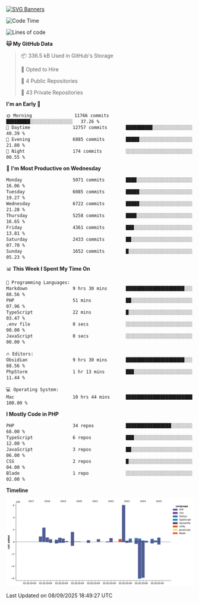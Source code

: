 [![SVG Banners](https://svg-banners.vercel.app/api?type=glitch&text1=Gere_Lajos%F0%9F%92%BB&width=800&height=400)](https://github.com/Akshay090/svg-banners)

<!--START_SECTION:waka-->
![Code Time](http://img.shields.io/badge/Code%20Time-2%2C824%20hrs%2043%20mins-blue)

![Lines of code](https://img.shields.io/badge/From%20Hello%20World%20I%27ve%20Written-19.1%20million%20lines%20of%20code-blue)

**🐱 My GitHub Data** 

> 📦 336.5 kB Used in GitHub's Storage 
 > 
> 💼 Opted to Hire
 > 
> 📜 4 Public Repositories 
 > 
> 🔑 43 Private Repositories 
 > 
**I'm an Early 🐤** 

```text
🌞 Morning                11766 commits       █████████░░░░░░░░░░░░░░░░   37.26 % 
🌆 Daytime                12757 commits       ██████████░░░░░░░░░░░░░░░   40.39 % 
🌃 Evening                6885 commits        █████░░░░░░░░░░░░░░░░░░░░   21.80 % 
🌙 Night                  174 commits         ░░░░░░░░░░░░░░░░░░░░░░░░░   00.55 % 
```
📅 **I'm Most Productive on Wednesday** 

```text
Monday                   5071 commits        ████░░░░░░░░░░░░░░░░░░░░░   16.06 % 
Tuesday                  6085 commits        █████░░░░░░░░░░░░░░░░░░░░   19.27 % 
Wednesday                6722 commits        █████░░░░░░░░░░░░░░░░░░░░   21.28 % 
Thursday                 5258 commits        ████░░░░░░░░░░░░░░░░░░░░░   16.65 % 
Friday                   4361 commits        ███░░░░░░░░░░░░░░░░░░░░░░   13.81 % 
Saturday                 2433 commits        ██░░░░░░░░░░░░░░░░░░░░░░░   07.70 % 
Sunday                   1652 commits        █░░░░░░░░░░░░░░░░░░░░░░░░   05.23 % 
```


📊 **This Week I Spent My Time On** 

```text
💬 Programming Languages: 
Markdown                 9 hrs 30 mins       ██████████████████████░░░   88.56 % 
PHP                      51 mins             ██░░░░░░░░░░░░░░░░░░░░░░░   07.96 % 
TypeScript               22 mins             █░░░░░░░░░░░░░░░░░░░░░░░░   03.47 % 
.env file                0 secs              ░░░░░░░░░░░░░░░░░░░░░░░░░   00.00 % 
JavaScript               0 secs              ░░░░░░░░░░░░░░░░░░░░░░░░░   00.00 % 

🔥 Editors: 
Obsidian                 9 hrs 30 mins       ██████████████████████░░░   88.56 % 
PhpStorm                 1 hr 13 mins        ███░░░░░░░░░░░░░░░░░░░░░░   11.44 % 

💻 Operating System: 
Mac                      10 hrs 44 mins      █████████████████████████   100.00 % 
```

**I Mostly Code in PHP** 

```text
PHP                      34 repos            █████████████████░░░░░░░░   68.00 % 
TypeScript               6 repos             ███░░░░░░░░░░░░░░░░░░░░░░   12.00 % 
JavaScript               3 repos             ██░░░░░░░░░░░░░░░░░░░░░░░   06.00 % 
CSS                      2 repos             █░░░░░░░░░░░░░░░░░░░░░░░░   04.00 % 
Blade                    1 repo              ░░░░░░░░░░░░░░░░░░░░░░░░░   02.00 % 
```



**Timeline**

![Lines of Code chart](https://raw.githubusercontent.com/gere-lajos/gere-lajos/main/assets/bar_graph.png)


 Last Updated on 08/09/2025 18:49:27 UTC
<!--END_SECTION:waka-->
